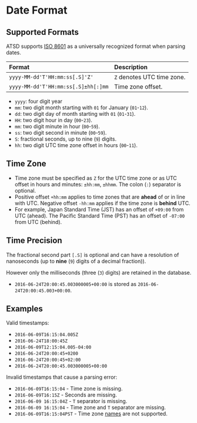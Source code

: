 # Date Format

## Supported Formats

ATSD supports [ISO 8601](https://www.iso.org/iso-8601-date-and-time-format.html) as a universally recognized format when parsing dates.

|**Format**|**Description**|
|:---|:---|
|`yyyy-MM-dd'T'HH:mm:ss[.S]'Z'`|`Z` denotes UTC time zone. |
|`yyyy-MM-dd'T'HH:mm:ss[.S]±hh[:]mm`|Time zone offset.|

* `yyyy`: four digit year
* `mm`: two digit month starting with `01` for January (`01`-`12`).
* `dd`: two digit day of month starting with `01` (`01`-`31`).
* `HH`: two digit hour in day (`00`-`23`).
* `mm`: two digit minute in hour (`00`-`59`).
* `ss`: two digit second in minute (`00`-`59`).
* `S`: fractional seconds, up to nine (`9`) digits.
* `hh`: two digit UTC time zone offset in hours (`00`-`11`).

## Time Zone

* Time zone must be specified as `Z` for the UTC time zone or as UTC offset in hours and minutes: `±hh:mm`, `±hhmm`. The colon (`:`) separator is optional.
* Positive offset `+hh:mm` applies to time zones that are **ahead** of or in line with UTC. Negative offset `-hh:mm` applies if the time zone is **behind** UTC.
* For example, Japan Standard Time (JST) has an offset of `+09:00` from UTC (ahead). The Pacific Standard Time (PST) has an offset of `-07:00` from UTC (behind).

## Time Precision

The fractional second part `[.S]` is optional and can have a resolution of nanoseconds (up to **nine** (`9`) digits of a decimal fraction)).

However only the milliseconds (three (`3`) digits) are retained in the database.

* `2016-06-24T20:00:45.003000005+00:00` is stored as `2016-06-24T20:00:45.003+00:00`.

## Examples

Valid timestamps:

* `2016-06-09T16:15:04.005Z`
* `2016-06-24T18:00:45Z`
* `2016-06-09T12:15:04.005-04:00`
* `2016-06-24T20:00:45+0200`
* `2016-06-24T20:00:45+02:00`
* `2016-06-24T20:00:45.003000005+00:00`

Invalid timestamps that cause a parsing error:

* `2016-06-09T16:15:04` - Time zone is missing.
* `2016-06-09T16:15Z` - Seconds are missing.
* `2016-06-09 16:15:04Z` - `T` separator is missing.
* `2016-06-09 16:15:04` - Time zone and `T` separator are missing.
* `2016-06-09T16:15:04PST` - Time zone [names](./timezone-list.md) are not supported.